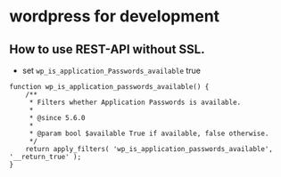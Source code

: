# wordpress for development

## How to use REST-API without SSL.

* set `wp_is_application_Passwords_available` true
```
function wp_is_application_passwords_available() {
	/**
	 * Filters whether Application Passwords is available.
	 *
	 * @since 5.6.0
	 *
	 * @param bool $available True if available, false otherwise.
	 */
	return apply_filters( 'wp_is_application_passwords_available', '__return_true' );
}
```
